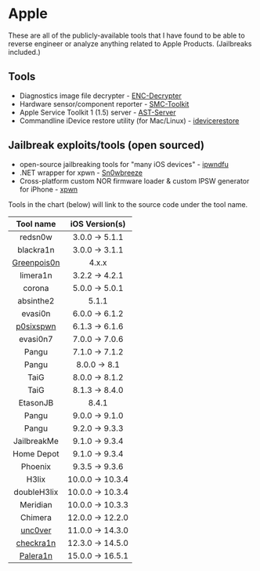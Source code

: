 # Apple
These are all of the publicly-available tools that I have found to be able to reverse engineer or analyze anything related to Apple Products. (Jailbreaks included.)

## Tools
- Diagnostics image file decrypter - [ENC-Decrypter](https://github.com/sadponyguerillaboy/ENC-Decrypter)
- Hardware sensor/component reporter - [SMC-Toolkit](https://github.com/sadponyguerillaboy/SMC-Toolkit)
- Apple Service Toolkit 1 (1.5) server - [AST-Server](https://github.com/sadponyguerillaboy/AST-Server)
- Commandline iDevice restore utility (for Mac/Linux) - [idevicerestore](https://github.com/libimobiledevice/idevicerestore)

## Jailbreak exploits/tools (open sourced)
- open-source jailbreaking tools for "many iOS devices" - [ipwndfu](https://github.com/axi0mX/ipwndfu)
- .NET wrapper for xpwn - [Sn0wbreeze](https://github.com/iH8sn0w/sn0wbreeze)
- Cross-platform custom NOR firmware loader & custom IPSW generator for iPhone - [xpwn](https://github.com/planetbeing/xpwn)

Tools in the chart (below) will link to the source code under the tool name.

| Tool name | iOS Version(s) |
| :-------: | :------------: |
| redsn0w | 3.0.0 -> 5.1.1 |
| blackra1n | 3.0.0 -> 3.1.1 |
| [Greenpois0n](https://github.com/OpenJailbreak/greenpois0n) | 4.x.x |
| limera1n | 3.2.2 -> 4.2.1 |
| corona | 5.0.0 -> 5.0.1 |
| absinthe2 | 5.1.1 |
| evasi0n | 6.0.0 -> 6.1.2 |
| [p0sixspwn](https://github.com/p0sixspwn/p0sixspwn) | 6.1.3 -> 6.1.6 |
| evasi0n7 | 7.0.0 -> 7.0.6 |
| Pangu | 7.1.0 -> 7.1.2 |
| Pangu | 8.0.0 -> 8.1 |
| TaiG | 8.0.0 -> 8.1.2 |
| TaiG | 8.1.3 -> 8.4.0 |
| EtasonJB | 8.4.1 |
| Pangu | 9.0.0 -> 9.1.0 |
| Pangu | 9.2.0 -> 9.3.3 |
| JailbreakMe | 9.1.0 -> 9.3.4 |
| Home Depot | 9.1.0 -> 9.3.4 |
| Phoenix | 9.3.5 -> 9.3.6 |
| H3lix | 10.0.0 -> 10.3.4 |
| doubleH3lix | 10.0.0 -> 10.3.4 |
| Meridian | 10.0.0 -> 10.3.3 |
| Chimera | 12.0.0 -> 12.2.0 |
| [unc0ver](https://github.com/pwn20wndstuff/Undecimus) | 11.0.0 -> 14.3.0 |
| [checkra1n](https://github.com/checkra1n/pongoOS) | 12.3.0 -> 14.5.0 |
| [Palera1n](https://github.com/palera1n/palera1n) | 15.0.0 -> 16.5.1 |

